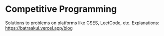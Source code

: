 # Competitive Programming

Solutions to problems on platforms like CSES, LeetCode, etc.
Explanations:
https://batraakul.vercel.app/blog
